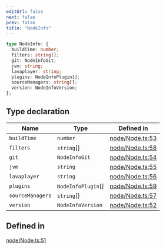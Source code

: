 ```yaml
---
editUrl: false
next: false
prev: false
title: "NodeInfo"
---
```


```ts
type NodeInfo: {
  buildTime: number;
  filters: string[];
  git: NodeInfoGit;
  jvm: string;
  lavaplayer: string;
  plugins: NodeInfoPlugin[];
  sourceManagers: string[];
  version: NodeInfoVersion;
};
```

## Type declaration

| Name | Type | Defined in |
| ------ | ------ | ------ |
| `buildTime` | `number` | [node/Node.ts:53](https://github.com/shipgirlproject/shoukaku/blob/761f40f7c0b54473070fa1c40602d1504a8bf167/src/node/Node.ts#L53) |
| `filters` | `string`[] | [node/Node.ts:58](https://github.com/shipgirlproject/shoukaku/blob/761f40f7c0b54473070fa1c40602d1504a8bf167/src/node/Node.ts#L58) |
| `git` | `NodeInfoGit` | [node/Node.ts:54](https://github.com/shipgirlproject/shoukaku/blob/761f40f7c0b54473070fa1c40602d1504a8bf167/src/node/Node.ts#L54) |
| `jvm` | `string` | [node/Node.ts:55](https://github.com/shipgirlproject/shoukaku/blob/761f40f7c0b54473070fa1c40602d1504a8bf167/src/node/Node.ts#L55) |
| `lavaplayer` | `string` | [node/Node.ts:56](https://github.com/shipgirlproject/shoukaku/blob/761f40f7c0b54473070fa1c40602d1504a8bf167/src/node/Node.ts#L56) |
| `plugins` | `NodeInfoPlugin`[] | [node/Node.ts:59](https://github.com/shipgirlproject/shoukaku/blob/761f40f7c0b54473070fa1c40602d1504a8bf167/src/node/Node.ts#L59) |
| `sourceManagers` | `string`[] | [node/Node.ts:57](https://github.com/shipgirlproject/shoukaku/blob/761f40f7c0b54473070fa1c40602d1504a8bf167/src/node/Node.ts#L57) |
| `version` | `NodeInfoVersion` | [node/Node.ts:52](https://github.com/shipgirlproject/shoukaku/blob/761f40f7c0b54473070fa1c40602d1504a8bf167/src/node/Node.ts#L52) |

## Defined in

[node/Node.ts:51](https://github.com/shipgirlproject/shoukaku/blob/761f40f7c0b54473070fa1c40602d1504a8bf167/src/node/Node.ts#L51)
